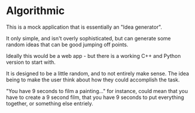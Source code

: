 # Algorithmic

This is a mock application that is essentially an "Idea generator".

It only simple, and isn't overly sophisticated, but can generate some random ideas that can be good jumping off points.

Ideally this would be a web app - but there is a working C++ and Python version to start with.

It is designed to be a little random, and to not entirely make sense. The idea being to make the user think about how they could accomplish the task.

"You have 9 seconds to film a painting..." for instance, could mean that you have to create a 9 second film, that you have 9 seconds to put everything together, or something else entriely.
